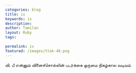 ```yaml
---
categories: blog
title: is
keywords: is
description: 
author: Tamilan
layout: Ruby
tags: 
 
permalink: is
featured: /images/ttak-48.png
---
```

  
வி. பீ என்னும் வினைச்சொல்லின் படர்க்கை ஒருமை நிகழ்கால வடிவம்  
